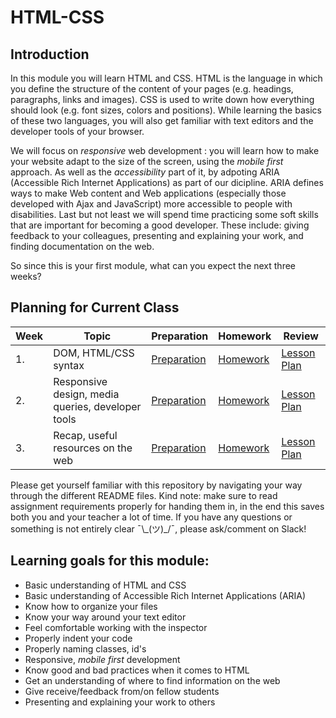 # HTML-CSS

## Introduction

In this module you will learn HTML and CSS. HTML is the language in which you define the structure of the content of your pages (e.g. headings, paragraphs, links and images). CSS is used to write down how everything should look (e.g. font sizes, colors and positions). While learning the basics of these two languages, you will also get familiar with text editors and the developer tools of your browser.

We will focus on _responsive_ web development : you will learn how to make your website adapt to the size of the screen, using the _mobile first_ approach. As well as the _accessibility_ part of it, by adpoting ARIA (Accessible Rich Internet Applications) as part of our dicipline. ARIA defines ways to make Web content and Web applications (especially those developed with Ajax and JavaScript) more accessible to people with disabilities. Last but not least we will spend time practicing some soft skills that are important for becoming a good developer. These include: giving feedback to your colleagues, presenting and explaining your work, and finding documentation on the web.

So since this is your first module, what can you expect the next three weeks?

## Planning for Current Class
| Week | Topic | Preparation | Homework | Review |
| ---- | ----- | ---- |----------|--------|
| 1. | DOM, HTML/CSS syntax | [Preparation](/Week1/preparation.md) | [Homework](/Week1/homework.md) |[Lesson Plan](https://github.com/HackYourFuture-CPH/HTML-CSS/blob/master/Week1/lesson-plan.md)|
| 2. | Responsive design, media queries, developer tools | [Preparation](/Week2/preparation.md) | [Homework](/Week2/homework.md) |[Lesson Plan](https://github.com/HackYourFuture-CPH/HTML-CSS/blob/master/Week2/lesson-plan.md)|
| 3. | Recap, useful resources on the web| [Preparation](/Week2/preparation.md) | [Homework](/Week3/homework.md) |[Lesson Plan](https://github.com/HackYourFuture-CPH/HTML-CSS/blob/master/Week3/lesson-plan.md)|

Please get yourself familiar with this repository by navigating your way through the different README files. Kind note: make sure to read assignment requirements properly for handing them in, in the end this saves both you and your teacher a lot of time. If you have any questions or something is not entirely clear ¯\\\_(ツ)_/¯, please ask/comment on Slack!

## Learning goals for this module:
* Basic understanding of HTML and CSS  
* Basic understanding of Accessible Rich Internet Applications (ARIA)  
* Know how to organize your files  
* Know your way around your text editor  
* Feel comfortable working with the inspector  
* Properly indent your code  
* Properly naming classes, id's  
* Responsive, _mobile first_ development  
* Know good and bad practices when it comes to HTML  
* Get an understanding of where to find information on the web  
* Give receive/feedback from/on fellow students  
* Presenting and explaining your work to others  




